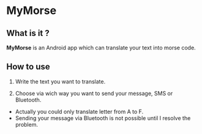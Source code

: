 # MyMorse

## **What is it ?**
 **MyMorse** is an Android app which can translate your text into morse code.
 
## **How to use**
1. Write the text you want to translate.

2. Choose via wich way you want to send your message, SMS or Bluetooth.

* Actually you could only translate letter from A to F.
* Sending your message via Bluetooth is not possible until I resolve the problem.
